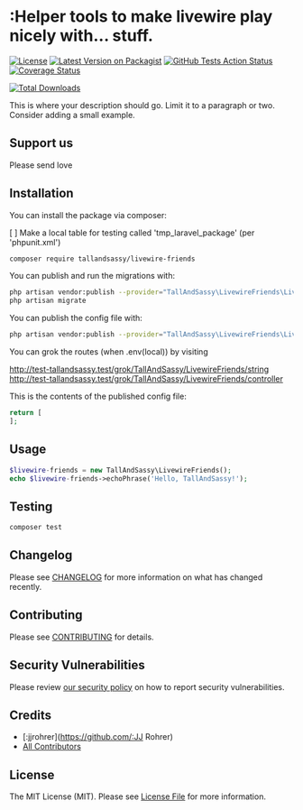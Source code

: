 # :Helper tools to make livewire play nicely with... stuff.
[![License](https://img.shields.io/github/license/:tallandsassy/:livewire-friends)](https://github.com/:tallandsassy/:livewire-friends/blob/master/LICENSE.md)
[![Latest Version on Packagist](https://img.shields.io/packagist/v/:tallandsassy/:livewire-friends.svg?style=flat-square)](https://packagist.org/packages/:tallandsassy/:livewire-friends)
[![GitHub Tests Action Status](https://img.shields.io/github/workflow/status/:tallandsassy/:livewire-friends/run-tests?label=tests)](https://github.com/:tallandsassy/:livewire-friends/actions?query=workflow%3Arun-tests+branch%3Amaster)
[![Coverage Status](https://coveralls.io/repos/github/:tallandsassy/:livewire-friends/badge.svg?branch=master)](https://coveralls.io/github/:tallandsassy/:livewire-friends?branch=master)

[![Total Downloads](https://img.shields.io/packagist/dt/:tallandsassy/:livewire-friends.svg?style=flat-square)](https://packagist.org/packages/:tallandsassy/:livewire-friends)


This is where your description should go. Limit it to a paragraph or two. Consider adding a small example.

## Support us

Please send love

## Installation

You can install the package via composer:

[ ] Make a local table for testing called 'tmp_laravel_package' (per 'phpunit.xml')

```bash
composer require tallandsassy/livewire-friends
```

You can publish and run the migrations with:

```bash
php artisan vendor:publish --provider="TallAndSassy\LivewireFriends\LivewireFriendsServiceProvider" --tag="migrations"
php artisan migrate
```

You can publish the config file with:
```bash
php artisan vendor:publish --provider="TallAndSassy\LivewireFriends\LivewireFriendsServiceProvider" --tag="config"
```

You can grok the routes (when .env(local)) by visiting 
    
http://test-tallandsassy.test/grok/TallAndSassy/LivewireFriends/string
http://test-tallandsassy.test/grok/TallAndSassy/LivewireFriends/controller

This is the contents of the published config file:

```php
return [
];
```

## Usage

``` php
$livewire-friends = new TallAndSassy\LivewireFriends();
echo $livewire-friends->echoPhrase('Hello, TallAndSassy!');
```

## Testing

``` bash
composer test
```

## Changelog

Please see [CHANGELOG](CHANGELOG.md) for more information on what has changed recently.

## Contributing

Please see [CONTRIBUTING](.github/CONTRIBUTING.md) for details.

## Security Vulnerabilities

Please review [our security policy](../../security/policy) on how to report security vulnerabilities.

## Credits

- [:jjrohrer](https://github.com/:JJ Rohrer)
- [All Contributors](../../contributors)

## License

The MIT License (MIT). Please see [License File](LICENSE.md) for more information.
